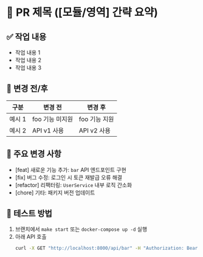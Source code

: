 <!--
안내)
- 제목과 본문 양식을 지켜주시면 리뷰가 훨씬 수월해집니다.
- 필요 없는 섹션은 삭제하거나, 추가 섹션이 필요하면 자유롭게 추가해주세요.
-->

# 📌 PR 제목 ([모듈/영역] 간략 요약)

## ✅ 작업 내용
- 작업 내용 1
- 작업 내용 2
- 작업 내용 3

## 📌 변경 전/후
| 구분   | 변경 전       | 변경 후       |
| ------ | ------------ | ------------ |
| 예시 1 | foo 기능 미지원 | foo 기능 지원  |
| 예시 2 | API v1 사용   | API v2 사용   |

## 🎯 주요 변경 사항
- [feat] 새로운 기능 추가: `bar` API 엔드포인트 구현
- [fix] 버그 수정: 로그인 시 토큰 재발급 오류 해결
- [refactor] 리팩터링: `UserService` 내부 로직 간소화
- [chore] 기타: 패키지 버전 업데이트

## 🔧 테스트 방법
1. 브랜치에서 `make start` 또는 `docker-compose up -d` 실행
2. 아래 API 호출
   ```bash
   curl -X GET "http://localhost:8000/api/bar" -H "Authorization: Bearer <token>"